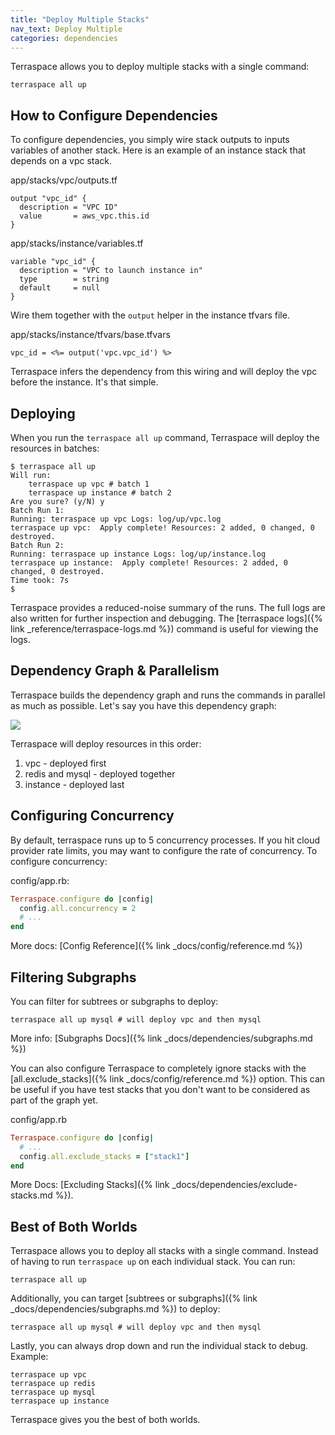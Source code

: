 ```yaml
---
title: "Deploy Multiple Stacks"
nav_text: Deploy Multiple
categories: dependencies
---
```


Terraspace allows you to deploy multiple stacks with a single command:

    terraspace all up

## How to Configure Dependencies

To configure dependencies, you simply wire stack outputs to inputs variables of another stack. Here is an example of an instance stack that depends on a vpc stack.

app/stacks/vpc/outputs.tf

    output "vpc_id" {
      description = "VPC ID"
      value       = aws_vpc.this.id
    }

app/stacks/instance/variables.tf

    variable "vpc_id" {
      description = "VPC to launch instance in"
      type        = string
      default     = null
    }

Wire them together with the `output` helper in the instance tfvars file.

app/stacks/instance/tfvars/base.tfvars

    vpc_id = <%= output('vpc.vpc_id') %>

Terraspace infers the dependency from this wiring and will deploy the vpc before the instance. It's that simple.

## Deploying

When you run the `terraspace all up` command, Terraspace will deploy the resources in batches:

    $ terraspace all up
    Will run:
        terraspace up vpc # batch 1
        terraspace up instance # batch 2
    Are you sure? (y/N) y
    Batch Run 1:
    Running: terraspace up vpc Logs: log/up/vpc.log
    terraspace up vpc:  Apply complete! Resources: 2 added, 0 changed, 0 destroyed.
    Batch Run 2:
    Running: terraspace up instance Logs: log/up/instance.log
    terraspace up instance:  Apply complete! Resources: 2 added, 0 changed, 0 destroyed.
    Time took: 7s
    $

Terraspace provides a reduced-noise summary of the runs. The full logs are also written for further inspection and debugging. The [terraspace logs]({% link _reference/terraspace-logs.md %}) command is useful for viewing the logs.

## Dependency Graph & Parallelism

Terraspace builds the dependency graph and runs the commands in parallel as much as possible.  Let's say you have this dependency graph:

![](https://img.boltops.com/boltops/tools/terraspace/graphs/instance-redis-mysql-vpc.png)

Terraspace will deploy resources in this order:

1. vpc - deployed first
2. redis and mysql - deployed together
3. instance - deployed last

## Configuring Concurrency

By default, terraspace runs up to 5 concurrency processes. If you hit cloud provider rate limits, you may want to configure the rate of concurrency. To configure concurrency:

config/app.rb:

```ruby
Terraspace.configure do |config|
  config.all.concurrency = 2
  # ...
end
```

More docs: [Config Reference]({% link _docs/config/reference.md %})

## Filtering Subgraphs

You can filter for subtrees or subgraphs to deploy:

    terraspace all up mysql # will deploy vpc and then mysql

More info: [Subgraphs Docs]({% link _docs/dependencies/subgraphs.md %})

You can also configure Terraspace to completely ignore stacks with the [all.exclude_stacks]({% link _docs/config/reference.md %}) option. This can be useful if you have test stacks that you don't want to be considered as part of the graph yet.

config/app.rb

```ruby
Terraspace.configure do |config|
  # ...
  config.all.exclude_stacks = ["stack1"]
end
```

More Docs: [Excluding Stacks]({% link _docs/dependencies/exclude-stacks.md %}).

## Best of Both Worlds

Terraspace allows you to deploy all stacks with a single command. Instead of having to run `terraspace up` on each individual stack. You can run:

    terraspace all up

Additionally, you can target [subtrees or subgraphs]({% link _docs/dependencies/subgraphs.md %}) to deploy:

    terraspace all up mysql # will deploy vpc and then mysql

Lastly, you can always drop down and run the individual stack to debug. Example:

    terraspace up vpc
    terraspace up redis
    terraspace up mysql
    terraspace up instance

Terraspace gives you the best of both worlds.
